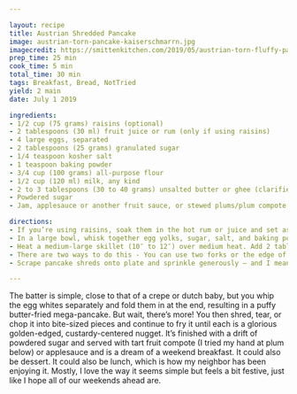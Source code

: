 ```yaml
---

layout: recipe
title: Austrian Shredded Pancake
image: austrian-torn-pancake-kaiserschmarrn.jpg
imagecredit: https://smittenkitchen.com/2019/05/austrian-torn-fluffy-pancake/
prep_time: 25 min
cook_time: 5 min
total_time: 30 min
tags: Breakfast, Bread, NotTried
yield: 2 main 
date: July 1 2019

ingredients:
- 1/2 cup (75 grams) raisins (optional)
- 2 tablespoons (30 ml) fruit juice or rum (only if using raisins)
- 4 large eggs, separated
- 2 tablespoons (25 grams) granulated sugar
- 1/4 teaspoon kosher salt
- 1 teaspoon baking powder
- 3/4 cup (100 grams) all-purpose flour
- 1/2 cup (120 ml) milk, any kind
- 2 to 3 tablespoons (30 to 40 grams) unsalted butter or ghee (clarified butter)
- Powdered sugar
- Jam, applesauce or another fruit sauce, or stewed plums/plum compote (recipe below) to serve

directions:
- If you’re using raisins, soak them in the hot rum or juice and set aside until needed.
- In a large bowl, whisk together egg yolks, sugar, salt, and baking powder. Whisk in milk, then flour, whisking just until mostly smooth. (A few tiny lumps proved inconsequential.) Let rest for 10 minutes. Meanwhile, in a second (medium-large) bowl or the bowl of an electric stand mixer, beat egg whites until they hold firm peaks. Fold into egg yolk mixture, trying not to deflate the egg whites. Gently fold in raisins, if using.
- Heat a medium-large skillet (10″ to 12″) over medium heat. Add 2 tablespoons butter or ghee and let warm. Pour batter into pan and spread smooth. Cook for 3 to 4 minutes, lifting an edge to peek occasionally, until it’s a deep golden brown underneath; reduce the heat if it’s browning very quickly. If you feel like you can pull off flipping it in one piece, go for it. I cannot and loosen the edges to slide it onto a large plate. With a potholder on each hand, invert empty frying pan over pancake and plate, grab both together tightly, and quickly flip the pancake back into the pan. Continue cooking until deeply golden underneath on the second side, about 3 minutes.
- There are two ways to do this - You can use two forks or the edge of a sharp spatula to tear/chop the pancake into 1" to 2" pieces right in the skillet. However, I prefer to slide it back onto the plate I just used to flip the pancake and chop it there. This allows me to melt another tablespoon of butter in the pan for extra-buttery and lightly crisp edges in the final pancake. Return pancake shreds and any batter that has spilled out — it’s supposed to still be very runny in the center at this point — to the skillet and cook, stirring, until pancake shreds are mostly but not fully cooked through. A custardy center in each bite is ideal.
- Scrape pancake shreds onto plate and sprinkle generously — and I mean generously — with powdered sugar. Serve with lemon wedges, jam, a fruit sauce (applesauce is a popular accompaniment), fresh berries or as shown, with stewed plums/plum compote (zwetschgenröster). Eat right away.

---
```

The batter is simple, close to that of a crepe or dutch baby, but you whip the egg whites separately and fold them in at the end, resulting in a puffy butter-fried mega-pancake. But wait, there’s more! You then shred, tear, or chop it into bite-sized pieces and continue to fry it until each is a glorious golden-edged, custardy-centered nugget. It’s finished with a drift of powdered sugar and served with tart fruit compote (I tried my hand at plum below) or applesauce and is a dream of a weekend breakfast. It could also be dessert. It could also be lunch, which is how my neighbor has been enjoying it. Mostly, I love the way it seems simple but feels a bit festive, just like I hope all of our weekends ahead are.
